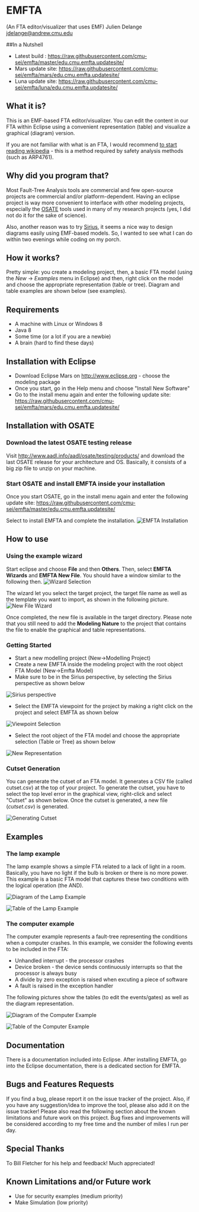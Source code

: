 # EMFTA
(An FTA editor/visualizer that uses EMF)
                             Julien Delange <jdelange@andrew.cmu.edu>

##In a Nutshell
* Latest build : https://raw.githubusercontent.com/cmu-sei/emfta/master/edu.cmu.emfta.updatesite/
* Mars update site: https://raw.githubusercontent.com/cmu-sei/emfta/mars/edu.cmu.emfta.updatesite/
* Luna update site: https://raw.githubusercontent.com/cmu-sei/emfta/luna/edu.cmu.emfta.updatesite/

## What it is?
This is an EMF-based FTA editor/visualizer. You can edit the content
in our FTA within Eclipse using a convenient representation (table)
and visualize a graphical (diagram) version.

If you are not familiar with what is an FTA, I would recommend
[to start reading wikipedia](http://en.wikipedia.org/wiki/Fault_tree_analysis) - this
is a method required by safety analysis methods (such as ARP4761).


## Why did you program that?
Most Fault-Tree Analysis tools are commercial and few open-source projects
are commercial and/or platform-dependent. Having an eclipse project
is way more convenient to interface with other modeling projects, 
especially the [OSATE](https://github.com/osate) tools used in many
of my research projects (yes, I did not do it for the sake of science).

Also, another reason was to try [Sirius](https://www.eclipse.org/sirius/), it
seems a nice way to design diagrams easily using EMF-based models. So, I wanted
to see what I can do within two evenings while coding on my porch.


## How it works?
Pretty simple: you create a modeling project, then, a basic FTA model
(using the *New* -> *Examples* menu in Eclipse) and then, right click
on the model and choose the appropriate representation (table
or tree). Diagram and table examples are shown below (see examples).

## Requirements
* A machine with Linux or Windows 8
* Java 8
* Some time (or a lot if you are a newbie)
* A brain (hard to find these days)

## Installation with Eclipse
* Download Eclipse Mars on http://www.eclipse.org - choose the modeling package
* Once you start, go in the Help menu and choose "Install New Software"
* Go to the install menu again and enter the following update site: https://raw.githubusercontent.com/cmu-sei/emfta/mars/edu.cmu.emfta.updatesite/


## Installation with OSATE
### Download the latest OSATE testing release 
Visit http://www.aadl.info/aadl/osate/testing/products/ and download
the last OSATE release for your architecture and OS. Basically,
it consists of a big zip file to unzip on your machine.

### Start OSATE and install EMFTA inside your installation
Once you start OSATE, go in the install menu again and enter the 
following update site: https://raw.githubusercontent.com/cmu-sei/emfta/master/edu.cmu.emfta.updatesite/

Select to install EMFTA and complete the installation.
![EMFTA Installation](https://raw.githubusercontent.com/cmu-sei/emfta/master/doc/pics/emfta-install.png "Installation of EMFTA")


## How to use

### Using the example wizard
Start eclipse and choose **File** and then **Others**. Then, select **EMFTA Wizards** and **EMFTA New File**.
You should have a window similar to the following then.
![Wizard Selection](https://raw.githubusercontent.com/cmu-sei/emfta/master/doc/pics/wizard-selection.png "Wizard Selection")

The wizard let you select the target project, the target file name as well as the template you want to import, as shown in the following picture.
![New File Wizard](https://raw.githubusercontent.com/cmu-sei/emfta/master/doc/pics/wizard-page2.png "New File Wizard")

Once completed, the new file is available in the target directory. Please note that you still need to add the **Modeling Nature** to the project that contains the file to enable the graphical and table representations.

### Getting Started
* Start a new modelling project (New->Modelling Project)
* Create a new EMFTA inside the modeling project with the root object FTA Model (New->Emfta Model)
* Make sure to be in the Sirius perspective, by selecting the Sirius perspective as shown below

![Sirius perspective](https://raw.githubusercontent.com/cmu-sei/emfta/master/doc/pics/sirius-perspective.png "Sirius Perspective")


* Select the EMFTA viewpoint for the project by making a right click on the project and select EMFTA as shown below

![Viewpoint Selection](https://raw.githubusercontent.com/cmu-sei/emfta/master/doc/pics/viewpoint-selection.png "Viewpoint Selection")

* Select the root object of the FTA model and choose the appropriate selection (Table or Tree) as shown below

![New Representation](https://raw.githubusercontent.com/cmu-sei/emfta/master/doc/pics/new-representation.png "New Representation")


### Cutset Generation
You can generate the cutset of an FTA model. It generates a CSV file (called cutset.csv) at the top of your project.
To generate the cutset, you have to select the top level error in the graphical view, right-click and select "Cutset"
as shown below. Once the cutset is generated, a new file (*cutset.csv*) is generated.

![Generating Cutset](https://raw.githubusercontent.com/cmu-sei/emfta/master/doc/pics/cutset.png "Generating Cutset")


## Examples

### The lamp example
The lamp example shows a simple FTA related to a lack of light
in a room. Basically, you have no light if the bulb is broken
or there is no more power. This example is a basic FTA model
that captures these two conditions with the logical operation (the AND).


![Diagram of the Lamp Example](https://github.com/cmu-sei/emfta/raw/master/example.emfta/imgs/example1-diagram.png "Diagram of the lamp example")


![Table of the Lamp Example](https://github.com/cmu-sei/emfta/raw/master/example.emfta/imgs/example1-table.png "Table for editing the Gates/Events of the lamp example")


### The computer example
The computer example represents a fault-tree representing
the conditions when a computer crashes. In this
example, we consider the following events to be included in the FTA:
* Unhandled interrupt - the processor crashes
* Device broken - the device sends continuously interrupts so that the processor is always busy
* A divide by zero exception is raised when excuting a piece of software
* A fault is raised in the exception handler

The following pictures show the tables (to edit the events/gates) as well as the diagram representation.

![Diagram of the Computer Example](https://github.com/cmu-sei/emfta/raw/master/example.emfta/imgs/example2-diagram.png "Diagram of the computer example")

![Table of the Computer Example](https://github.com/cmu-sei/emfta/raw/master/example.emfta/imgs/example2-table.png "Table for editing the Gates/Events of the computer example")


## Documentation
There is a documentation included into Eclipse. After installing EMFTA,
go into the Eclipse documentation, there is a dedicated section for EMFTA.

## Bugs and Features Requests
If you find a bug, please report it on the issue tracker of the project.
Also, if you have any suggestion/idea to improve the tool, please also add it
on the issue tracker! Please also read the following section about the known
limitations and future work on this project. Bug fixes and improvements
will be considered according to my free time and the number of miles I run per day.

## Special Thanks
To Bill Fletcher for his help and feedback! Much appreciated!

## Known Limitations and/or Future work
* Use for security examples (medium priority)
* Make Simulation (low priority)

